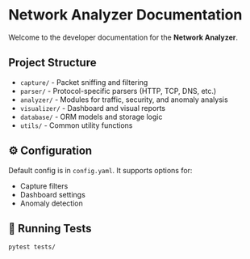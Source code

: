 # Network Analyzer Documentation

Welcome to the developer documentation for the **Network Analyzer**.

## Project Structure

- `capture/` - Packet sniffing and filtering
- `parser/` - Protocol-specific parsers (HTTP, TCP, DNS, etc.)
- `analyzer/` - Modules for traffic, security, and anomaly analysis
- `visualizer/` - Dashboard and visual reports
- `database/` - ORM models and storage logic
- `utils/` - Common utility functions

## ⚙️ Configuration

Default config is in `config.yaml`. It supports options for:
- Capture filters
- Dashboard settings
- Anomaly detection

## 🧪 Running Tests

```bash
pytest tests/
